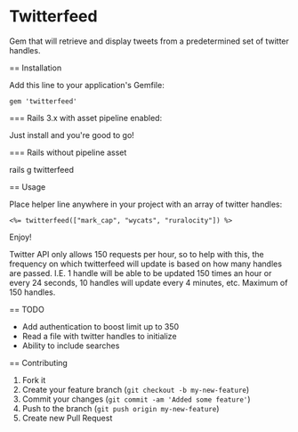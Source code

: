 # Twitterfeed

Gem that will retrieve and display tweets from a predetermined set of twitter handles. 

== Installation

Add this line to your application's Gemfile:

    gem 'twitterfeed'

=== Rails 3.x with asset pipeline enabled:

Just install and you're good to go!

=== Rails without pipeline asset

  rails g twitterfeed
  
== Usage

Place helper line anywhere in your project with an array of twitter handles:

    <%= twitterfeed(["mark_cap", "wycats", "ruralocity"]) %>

Enjoy!

Twitter API only allows 150 requests per hour, so to help with this, the frequency on which twitterfeed will update is based on how many handles are passed. I.E. 1 handle will be able to be updated 150 times an hour or every 24 seconds, 10 handles will update every 4 minutes, etc. Maximum of 150 handles. 

== TODO

- Add authentication to boost limit up to 350
- Read a file with twitter handles to initialize
- Ability to include searches

== Contributing

1. Fork it
2. Create your feature branch (`git checkout -b my-new-feature`)
3. Commit your changes (`git commit -am 'Added some feature'`)
4. Push to the branch (`git push origin my-new-feature`)
5. Create new Pull Request
